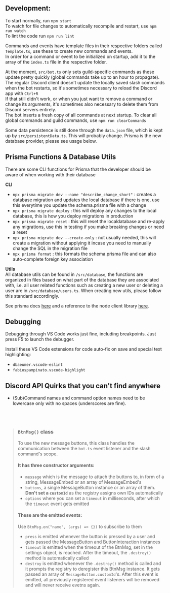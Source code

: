 ## Development:
To start normally, run `npm start`  
To watch for file changes to automatically recompile and restart, use `npm run watch`  
To lint the code run `npm run lint`  
  
Commands and events have template files in their respective folders called `Template.ts`, use these to create new commands and events.  
In order for a command or event to be initialized on startup, add it to the array of the `index.ts` file in the respective folder.  
  
At the moment, `src/bot.ts` only sets guild-specific commands as these update pretty quickly (global commands take up to an hour to propagate).  
The regular Discord client doesn't update the locally saved slash commands when the bot restarts, so it's sometimes necessary to reload the Discord app with `Ctrl+R`  
If that still didn't work, or when you just want to remove a command or change its arguments, it's sometimes also necessary to delete them from Discord servers entirely.  
The bot inserts a fresh copy of all commands at next startup. To clear all global commands and guild commands, use `npm run clearCommands`  

Some data persistence is still done through the `data.json` file, which is kept up by `src/persistentData.ts`. This will probably change. Prisma is the new database provider, please see usage below.

## Prisma Functions & Database Utils
There are some CLI functions for Prisma that the developer should be aware of when working with their database

__CLI__
- `npx prisma migrate dev --name "describe_change_short"` : creates a database migration and updates the local database if there is one, use this everytime you update the schema.prisma file with a change
- `npx prisma migrate deploy` : this will deploy any changes to the local database, this is how you deploy migrations in production
- `npx prisma migrate reset` : this will reset the localdatabase and re-apply any migrations, use this in testing if you make breaking changes or need a reset
- `npx prisma migrate dev --create-only` : not usually needed, this will create a migration without applying it incase you need to manually change the SQL in the migration file
- `npx prisma format` : this formats the schema.prisma file and can also auto-complete foreign key association

__Utils__<br />
All database utils can be found in `/src/database`, the functions are organized in files based on what part of the database they are associated with, i.e. all user related functions such as creating a new user or deleting a user are in `/src/database/users.ts`. When creating new utils, please follow this standard accordingly.

See prisma docs [here](https://www.prisma.io/docs/) and a reference to the node client library [here](https://www.prisma.io/docs/reference).

## Debugging
  
Debugging through VS Code works just fine, including breakpoints. Just press F5 to launch the debugger.  
  
Install these VS Code extensions for code auto-fix on save and special text highlighting:  
- `dbaeumer.vscode-eslint`
- `fabiospampinato.vscode-highlight`

## Discord API Quirks that you can't find anywhere
- (Sub)Command names and command option names need to be lowercase only with no spaces (underscores are fine).

<!-- mr bot invite: https://discord.com/oauth2/authorize?client_id=962824817038471178&permissions=8&scope=bot%20applications.commands -->

<br><br>

> ### `BtnMsg()` class
> To use the new message buttons, this class handles the communication between the `bot.ts` event listener and the slash command's scope.  
>   
> #### It has three constructor arguments:
> - `message` which is the message to attach the buttons to, in form of a string, MessageEmbed or an array of MessageEmbed's  
> - `buttons`, a single MessageButton instance or an array of them. **Don't set a `customId`** as the registry assigns own IDs automatically  
> - `options` where you can set a `timeout` in milliseconds, after which the `timeout` event gets emitted  
>   
> #### These are the emitted events:
> Use `BtnMsg.on("name", (args) => {})` to subscribe to them
> - `press` is emitted whenever the button is pressed by a user and gets passed the MessageButton and ButtonInteraction instances  
> - `timeout` is emitted when the timeout of the BtnMsg, set in the settings object, is reached. After the timeout, the `.destroy()` method is automatically called  
> - `destroy` is emitted whenever the `.destroy()` method is called and it prompts the registry to deregister this BtnMsg instance. It gets passed an array of `MessageButton.customId`'s. After this event is emitted, all previously registered event listeners will be removed and will never receive evetns again.  

